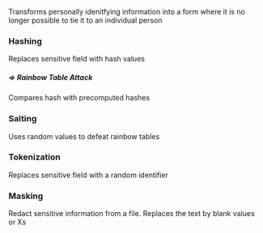 Transforms personally idenitfying information into a form where it is no longer possible to tie it to an individual person
### Hashing
Replaces sensitive field with hash values
##### => Rainbow Table Attack
Compares hash with precomputed hashes
###  Salting
Uses random values to defeat rainbow tables
### Tokenization
Replaces sensitive field with a random identifier
### Masking
Redact sensitive information from a file. Replaces the text by blank values or Xs